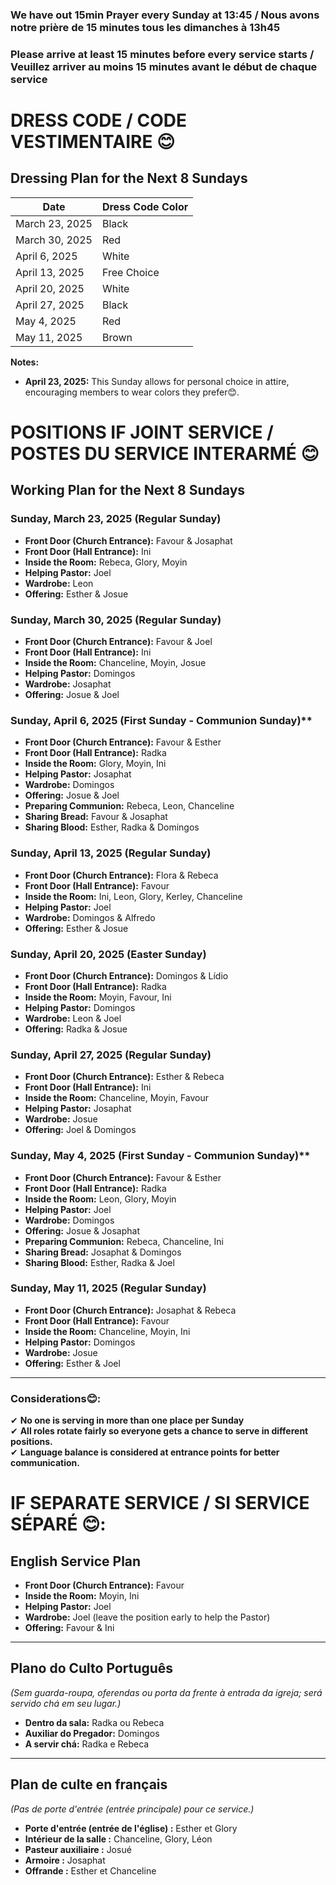### We have out 15min Prayer every Sunday at 13:45 / Nous avons notre prière de 15 minutes tous les dimanches à 13h45
### Please arrive at least 15 minutes before every service starts / Veuillez arriver au moins 15 minutes avant le début de chaque service

# DRESS CODE / CODE VESTIMENTAIRE 😊

## **Dressing Plan for the Next 8 Sundays**

| Date                 | Dress Code Color |
|----------------------|------------------|
| March 23, 2025       | Black            |
| March 30, 2025       | Red              |
| April 6, 2025        | White            |
| April 13, 2025       | Free Choice      |
| April 20, 2025       | White            |
| April 27, 2025       | Black            |
| May 4, 2025          | Red              |
| May 11, 2025         | Brown            |

**Notes:**

- **April 23, 2025:** This Sunday allows for personal choice in attire, encouraging members to wear colors they prefer😊.

# POSITIONS IF JOINT SERVICE / POSTES DU SERVICE INTERARMÉ 😊

## **Working Plan for the Next 8 Sundays**

### **Sunday, March 23, 2025** (Regular Sunday)  
- **Front Door (Church Entrance):** Favour & Josaphat  
- **Front Door (Hall Entrance):** Ini  
- **Inside the Room:** Rebeca, Glory, Moyin  
- **Helping Pastor:** Joel  
- **Wardrobe:** Leon  
- **Offering:** Esther & Josue  

### **Sunday, March 30, 2025** (Regular Sunday)  
- **Front Door (Church Entrance):** Favour & Joel  
- **Front Door (Hall Entrance):** Ini  
- **Inside the Room:** Chanceline, Moyin, Josue  
- **Helping Pastor:** Domingos  
- **Wardrobe:** Josaphat  
- **Offering:** Josue & Joel  

### **Sunday, April 6, 2025** (First Sunday - Communion Sunday)**  
- **Front Door (Church Entrance):** Favour & Esther  
- **Front Door (Hall Entrance):** Radka  
- **Inside the Room:** Glory, Moyin, Ini  
- **Helping Pastor:** Josaphat  
- **Wardrobe:** Domingos  
- **Offering:** Josue & Joel  
- **Preparing Communion:** Rebeca, Leon, Chanceline  
- **Sharing Bread:** Favour & Josaphat  
- **Sharing Blood:** Esther, Radka & Domingos  

### **Sunday, April 13, 2025** (Regular Sunday)  
- **Front Door (Church Entrance):** Flora & Rebeca  
- **Front Door (Hall Entrance):** Favour  
- **Inside the Room:** Ini, Leon, Glory, Kerley, Chanceline 
- **Helping Pastor:** Joel  
- **Wardrobe:** Domingos & Alfredo  
- **Offering:** Esther & Josue  

### **Sunday, April 20, 2025** (Easter Sunday)  
- **Front Door (Church Entrance):** Domingos & Lídio 
- **Front Door (Hall Entrance):** Radka  
- **Inside the Room:** Moyin, Favour, Ini 
- **Helping Pastor:** Domingos  
- **Wardrobe:** Leon & Joel
- **Offering:** Radka & Josue  

### **Sunday, April 27, 2025** (Regular Sunday)  
- **Front Door (Church Entrance):** Esther & Rebeca  
- **Front Door (Hall Entrance):** Ini  
- **Inside the Room:** Chanceline, Moyin, Favour  
- **Helping Pastor:** Josaphat  
- **Wardrobe:** Josue  
- **Offering:** Joel & Domingos  

### **Sunday, May 4, 2025** (First Sunday - Communion Sunday)**  
- **Front Door (Church Entrance):** Favour & Esther  
- **Front Door (Hall Entrance):** Radka  
- **Inside the Room:** Leon, Glory, Moyin  
- **Helping Pastor:** Joel  
- **Wardrobe:** Domingos  
- **Offering:** Josue & Josaphat  
- **Preparing Communion:** Rebeca, Chanceline, Ini  
- **Sharing Bread:** Josaphat & Domingos  
- **Sharing Blood:** Esther, Radka & Joel  

### **Sunday, May 11, 2025** (Regular Sunday)  
- **Front Door (Church Entrance):** Josaphat & Rebeca  
- **Front Door (Hall Entrance):** Favour  
- **Inside the Room:** Chanceline, Moyin, Ini  
- **Helping Pastor:** Domingos  
- **Wardrobe:** Josue  
- **Offering:** Esther & Joel  

---

### **Considerations😊:**
✔ **No one is serving in more than one place per Sunday**  
✔ **All roles rotate fairly so everyone gets a chance to serve in different positions.**  
✔ **Language balance is considered at entrance points for better communication.**  

# IF SEPARATE SERVICE / SI SERVICE SÉPARÉ 😊:


## **English Service Plan**
- **Front Door (Church Entrance):** Favour  
- **Inside the Room:** Moyin, Ini  
- **Helping Pastor:** Joel  
- **Wardrobe:** Joel (leave the position early to help the Pastor)  
- **Offering:** Favour & Ini  

---

## **Plano do Culto Português**
*(Sem guarda-roupa, oferendas ou porta da frente à entrada da igreja; será servido chá em seu lugar.)*
- **Dentro da sala:** Radka ou Rebeca
- **Auxiliar do Pregador:** Domingos
- **A servir chá:** Radka e Rebeca 

---

## **Plan de culte en français**
*(Pas de porte d'entrée (entrée principale) pour ce service.)*
- **Porte d'entrée (entrée de l'église) :** Esther et Glory
- **Intérieur de la salle :** Chanceline, Glory, Léon
- **Pasteur auxiliaire :** Josué
- **Armoire :** Josaphat
- **Offrande :** Esther et Chanceline 


